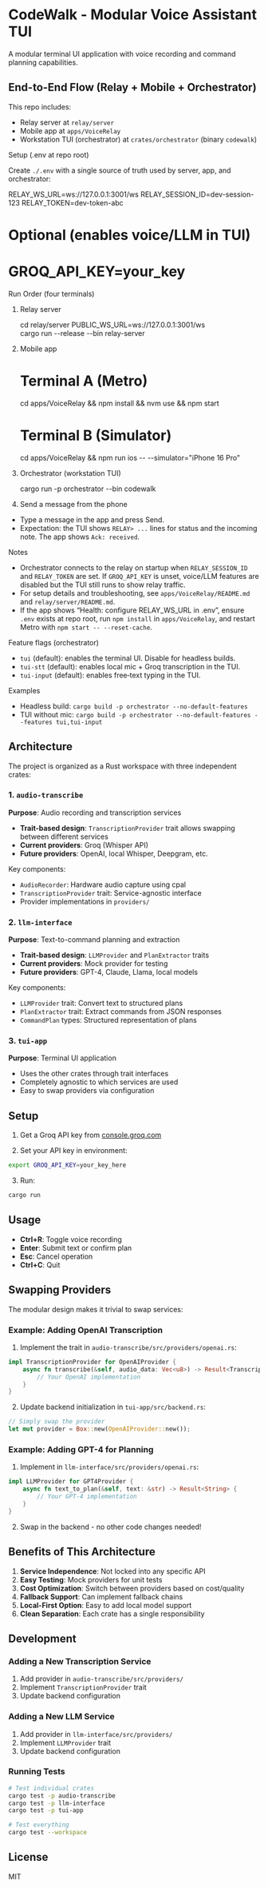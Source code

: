 # CodeWalk - Modular Voice Assistant TUI

A modular terminal UI application with voice recording and command planning capabilities.

## End-to-End Flow (Relay + Mobile + Orchestrator)

This repo includes:
- Relay server at `relay/server`
- Mobile app at `apps/VoiceRelay`
- Workstation TUI (orchestrator) at `crates/orchestrator` (binary `codewalk`)

Setup (.env at repo root)

Create `./.env` with a single source of truth used by server, app, and orchestrator:

RELAY_WS_URL=ws://127.0.0.1:3001/ws
RELAY_SESSION_ID=dev-session-123
RELAY_TOKEN=dev-token-abc
# Optional (enables voice/LLM in TUI)
# GROQ_API_KEY=your_key

Run Order (four terminals)

1) Relay server

   cd relay/server
   PUBLIC_WS_URL=ws://127.0.0.1:3001/ws \
   cargo run --release --bin relay-server

2) Mobile app

   # Terminal A (Metro)
   cd apps/VoiceRelay && npm install && nvm use && npm start
   # Terminal B (Simulator)
   cd apps/VoiceRelay && npm run ios -- --simulator="iPhone 16 Pro"

3) Orchestrator (workstation TUI)

   cargo run -p orchestrator --bin codewalk

4) Send a message from the phone

- Type a message in the app and press Send.
- Expectation: the TUI shows `RELAY> ...` lines for status and the incoming note. The app shows `Ack: received`.

Notes
- Orchestrator connects to the relay on startup when `RELAY_SESSION_ID` and `RELAY_TOKEN` are set. If `GROQ_API_KEY` is unset, voice/LLM features are disabled but the TUI still runs to show relay traffic.
- For setup details and troubleshooting, see `apps/VoiceRelay/README.md` and `relay/server/README.md`.
 - If the app shows “Health: configure RELAY_WS_URL in .env”, ensure `.env` exists at repo root, run `npm install` in `apps/VoiceRelay`, and restart Metro with `npm start -- --reset-cache`.

Feature flags (orchestrator)
- `tui` (default): enables the terminal UI. Disable for headless builds.
- `tui-stt` (default): enables local mic + Groq transcription in the TUI.
- `tui-input` (default): enables free‑text typing in the TUI.

Examples
- Headless build: `cargo build -p orchestrator --no-default-features`
- TUI without mic: `cargo build -p orchestrator --no-default-features --features tui,tui-input`

## Architecture

The project is organized as a Rust workspace with three independent crates:

### 1. `audio-transcribe`
**Purpose**: Audio recording and transcription services

- **Trait-based design**: `TranscriptionProvider` trait allows swapping between different services
- **Current providers**: Groq (Whisper API)
- **Future providers**: OpenAI, local Whisper, Deepgram, etc.

Key components:
- `AudioRecorder`: Hardware audio capture using cpal
- `TranscriptionProvider` trait: Service-agnostic interface
- Provider implementations in `providers/`

### 2. `llm-interface`
**Purpose**: Text-to-command planning and extraction

- **Trait-based design**: `LLMProvider` and `PlanExtractor` traits
- **Current providers**: Mock provider for testing
- **Future providers**: GPT-4, Claude, Llama, local models

Key components:
- `LLMProvider` trait: Convert text to structured plans
- `PlanExtractor` trait: Extract commands from JSON responses
- `CommandPlan` types: Structured representation of plans

### 3. `tui-app`
**Purpose**: Terminal UI application

- Uses the other crates through trait interfaces
- Completely agnostic to which services are used
- Easy to swap providers via configuration

## Setup

1. Get a Groq API key from [console.groq.com](https://console.groq.com)

2. Set your API key in environment:
```bash
export GROQ_API_KEY=your_key_here
```

3. Run:
```bash
cargo run
```

## Usage

- **Ctrl+R**: Toggle voice recording
- **Enter**: Submit text or confirm plan
- **Esc**: Cancel operation
- **Ctrl+C**: Quit

## Swapping Providers

The modular design makes it trivial to swap services:

### Example: Adding OpenAI Transcription

1. Implement the trait in `audio-transcribe/src/providers/openai.rs`:
```rust
impl TranscriptionProvider for OpenAIProvider {
    async fn transcribe(&self, audio_data: Vec<u8>) -> Result<TranscriptionResult> {
        // Your OpenAI implementation
    }
}
```

2. Update backend initialization in `tui-app/src/backend.rs`:
```rust
// Simply swap the provider
let mut provider = Box::new(OpenAIProvider::new());
```

### Example: Adding GPT-4 for Planning

1. Implement in `llm-interface/src/providers/openai.rs`:
```rust
impl LLMProvider for GPT4Provider {
    async fn text_to_plan(&self, text: &str) -> Result<String> {
        // Your GPT-4 implementation
    }
}
```

2. Swap in the backend - no other code changes needed!

## Benefits of This Architecture

1. **Service Independence**: Not locked into any specific API
2. **Easy Testing**: Mock providers for unit tests
3. **Cost Optimization**: Switch between providers based on cost/quality
4. **Fallback Support**: Can implement fallback chains
5. **Local-First Option**: Easy to add local model support
6. **Clean Separation**: Each crate has a single responsibility

## Development

### Adding a New Transcription Service

1. Add provider in `audio-transcribe/src/providers/`
2. Implement `TranscriptionProvider` trait
3. Update backend configuration

### Adding a New LLM Service  

1. Add provider in `llm-interface/src/providers/`
2. Implement `LLMProvider` trait
3. Update backend configuration

### Running Tests

```bash
# Test individual crates
cargo test -p audio-transcribe
cargo test -p llm-interface
cargo test -p tui-app

# Test everything
cargo test --workspace
```

## License

MIT
